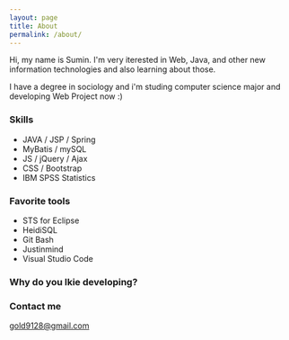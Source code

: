 ```yaml
---
layout: page
title: About
permalink: /about/
---
```


Hi, my name is Sumin. I'm very iterested in Web, Java, and other new information technologies and also learning about those.

I have a degree in sociology and i'm studing computer science major and developing Web Project now :)


### Skills

- JAVA / JSP / Spring
- MyBatis / mySQL
- JS / jQuery / Ajax
- CSS / Bootstrap
- IBM SPSS Statistics


### Favorite tools

- STS for Eclipse
- HeidiSQL
- Git Bash
- Justinmind
- Visual Studio Code


### Why do you lkie developing?



### Contact me

[gold9128@gmail.com](mailto:gold9128@gmail.com)
